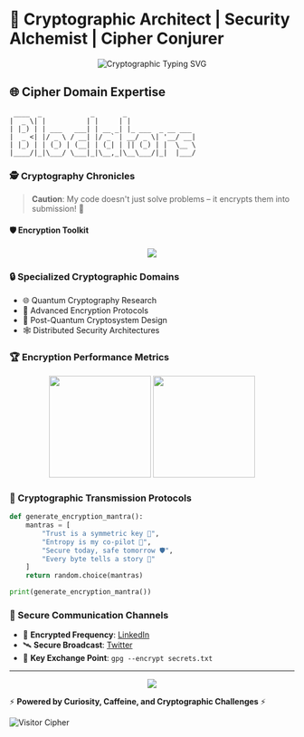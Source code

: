 # 🔐 Cryptographic Architect | Security Alchemist | Cipher Conjurer

<div align="center">
  <img src="https://readme-typing-svg.demolab.com?font=Fira+Code&pause=1000&color=00F700&center=true&width=700&lines=Decrypting+the+Impossible+%7C+Encrypting+the+Unimaginable+🔒;Where+Algorithms+Meet+Artistry+%7C+Security+is+an+Equation+✨;Breaking+Barriers%2C+Not+Encryptions+🚀" alt="Cryptographic Typing SVG" />
</div>

## 🌐 Cipher Domain Expertise

```ascii
 ____  _            _       _                      
|  _ \| |          | |     | |                     
| |_) | | ___   ___| | __ _| |_ ___  _ __ ___ 
|  _ <| |/ _ \ / __| |/ _` | __/ _ \| '__/ __|
| |_) | | (_) | (__| | (_| | || (_) | |  \__ \
|____/|_|\___/ \___|_|\__,_|\__\___/|_|  |___/
```

### 🕵️ Cryptography Chronicles

> **Caution**: My code doesn't just solve problems – it encrypts them into submission! 🔐

#### 🛡️ Encryption Toolkit

<div align="center">
  <img src="https://skillicons.dev/icons?i=python,rust,cpp,linux,docker,kubernetes,aws" />
</div>

### 🔒 Specialized Cryptographic Domains

- 🌐 Quantum Cryptography Research
- 🔑 Advanced Encryption Protocols
- 🔬 Post-Quantum Cryptosystem Design
- 🕸️ Distributed Security Architectures

### 🏆 Encryption Performance Metrics

<div align="center">
  <img height="180em" src="https://github-readme-stats.vercel.app/api?username=yourusername&show_icons=true&theme=dark&include_all_commits=true&count_private=true"/>
  <img height="180em" src="https://github-readme-stats.vercel.app/api/top-langs/?username=yourusername&layout=compact&langs_count=7&theme=dark"/>
</div>

### 🔮 Cryptographic Transmission Protocols

```python
def generate_encryption_mantra():
    mantras = [
        "Trust is a symmetric key 🔑",
        "Entropy is my co-pilot 🚀",
        "Secure today, safe tomorrow 🛡️",
        "Every byte tells a story 📖"
    ]
    return random.choice(mantras)

print(generate_encryption_mantra())
```

### 🌈 Secure Communication Channels

- 📡 **Encrypted Frequency**: [LinkedIn](https://linkedin.com/in/yourusername)
- 🛰️ **Secure Broadcast**: [Twitter](https://twitter.com/yourusername)
- 📧 **Key Exchange Point**: `gpg --encrypt secrets.txt`

---

<div align="center">
  <img src="https://quotes-github-readme.vercel.app/api?type=horizontal&theme=dark" />
</div>

⚡ **Powered by Curiosity, Caffeine, and Cryptographic Challenges** ⚡

![Visitor Cipher](https://visitor-badge.laobi.icu/badge?page_id=yourusername.yourusername)

